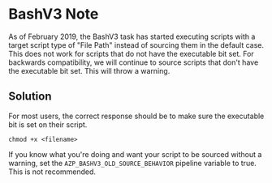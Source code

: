 # BashV3 Note

As of February 2019, the BashV3 task has started executing scripts with a target script type of "File Path" instead of sourcing them in the default case.
This does not work for scripts that do not have the executable bit set.
For backwards compatibility, we will continue to source scripts that don't have the executable bit set. This will throw a warning.

## Solution

For most users, the correct response should be to make sure the executable bit is set on their script.

```
chmod +x <filename>
```

If you know what you're doing and want your script to be sourced without a warning, set the ```AZP_BASHV3_OLD_SOURCE_BEHAVIOR``` pipeline variable to true. This is not recommended.